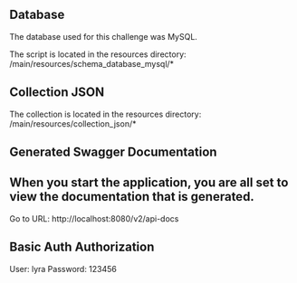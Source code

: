 ## Database

The database used for this challenge was MySQL.

The script is located in the resources directory: /main/resources/schema_database_mysql/*

## Collection JSON

The collection is located in the resources directory: /main/resources/collection_json/*

## Generated Swagger Documentation
## When you start the application, you are all set to view the documentation that is generated.

Go to URL: http://localhost:8080/v2/api-docs

## Basic Auth Authorization
User: lyra
Password: 123456